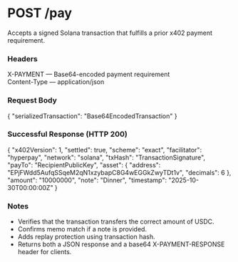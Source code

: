 # POST /pay

Accepts a signed Solana transaction that fulfills a prior x402 payment requirement.

### Headers
X-PAYMENT — Base64-encoded payment requirement  
Content-Type — application/json

### Request Body
{
  "serializedTransaction": "Base64EncodedTransaction"
}

### Successful Response (HTTP 200)
{
  "x402Version": 1,
  "settled": true,
  "scheme": "exact",
  "facilitator": "hyperpay",
  "network": "solana",
  "txHash": "TransactionSignature",
  "payTo": "RecipientPublicKey",
  "asset": {
    "address": "EPjFWdd5AufqSSqeM2qN1xzybapC8G4wEGGkZwyTDt1v",
    "decimals": 6
  },
  "amount": "10000000",
  "note": "Dinner",
  "timestamp": "2025-10-30T00:00:00Z"
}

### Notes
- Verifies that the transaction transfers the correct amount of USDC.
- Confirms memo match if a note is provided.
- Adds replay protection using transaction hash.
- Returns both a JSON response and a base64 X-PAYMENT-RESPONSE header for clients.
